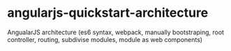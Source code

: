 # angularjs-quickstart-architecture

AngualarJS architecture (es6 syntax, webpack, manually bootstraping, root controller, routing, subdivise modules, module as web components)
